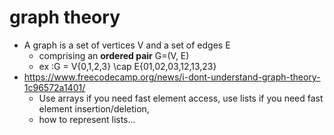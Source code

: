 # graph theory

-   A graph is a set of vertices V and a set of edges E
    -   comprising an **ordered pair** G=(V, E)
    -   ex :G = V{0,1,2,3} \cap E{01,02,03,12,13,23}
-   https://www.freecodecamp.org/news/i-dont-understand-graph-theory-1c96572a1401/
    -   Use arrays if you need fast element access, use lists if you need fast element insertion/deletion,
    -   how to represent lists...
